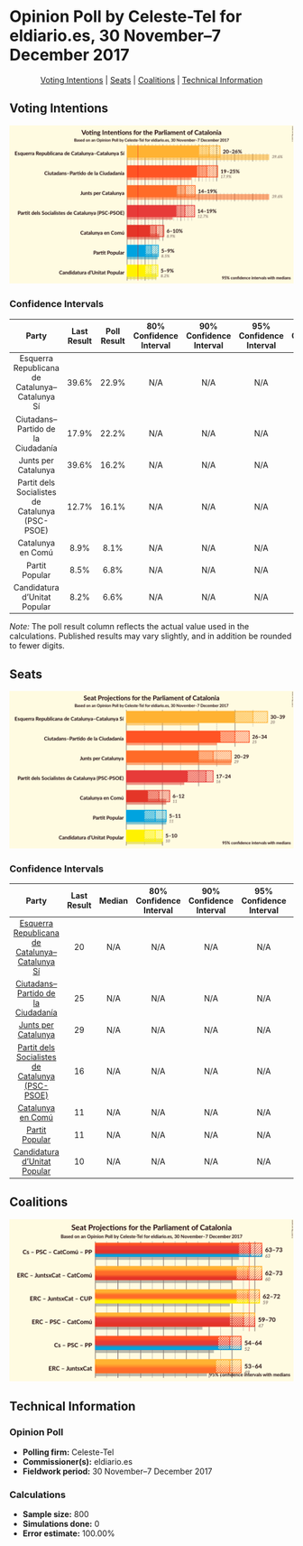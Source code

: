 # Opinion Poll by Celeste-Tel for eldiario.es, 30 November–7 December 2017

<p align="center"><a href="#voting-intentions">Voting Intentions</a> | <a href="#seats">Seats</a> | <a href="#coalitions">Coalitions</a> | <a href="#technical-information">Technical Information</a></p>

## Voting Intentions

![Graph with voting intentions not yet produced](2017-12-07-Celeste-Tel.png "Voting Intentions")

### Confidence Intervals

| Party | Last Result | Poll Result | 80% Confidence Interval | 90% Confidence Interval | 95% Confidence Interval | 99% Confidence Interval |
|:-----:|:-----------:|:-----------:|:-----------------------:|:-----------------------:|:-----------------------:|:-----------------------:|
| Esquerra Republicana de Catalunya–Catalunya Sí | 39.6% | 22.9% | N/A |N/A |N/A |N/A |
| Ciutadans–Partido de la Ciudadanía | 17.9% | 22.2% | N/A |N/A |N/A |N/A |
| Junts per Catalunya | 39.6% | 16.2% | N/A |N/A |N/A |N/A |
| Partit dels Socialistes de Catalunya (PSC-PSOE) | 12.7% | 16.1% | N/A |N/A |N/A |N/A |
| Catalunya en Comú | 8.9% | 8.1% | N/A |N/A |N/A |N/A |
| Partit Popular | 8.5% | 6.8% | N/A |N/A |N/A |N/A |
| Candidatura d’Unitat Popular | 8.2% | 6.6% | N/A |N/A |N/A |N/A |

*Note:* The poll result column reflects the actual value used in the calculations. Published results may vary slightly, and in addition be rounded to fewer digits.

## Seats

![Graph with seats not yet produced](2017-12-07-Celeste-Tel-seats.png "Seats")

### Confidence Intervals

| Party | Last Result | Median | 80% Confidence Interval | 90% Confidence Interval | 95% Confidence Interval | 99% Confidence Interval |
|:-----:|:-----------:|:------:|:-----------------------:|:-----------------------:|:-----------------------:|:-----------------------:|
| <a href="#esquerra-republicana-de-catalunya–catalunya-sí">Esquerra Republicana de Catalunya–Catalunya Sí</a> | 20 | N/A | N/A |N/A |N/A |N/A |
| <a href="#ciutadans–partido-de-la-ciudadanía">Ciutadans–Partido de la Ciudadanía</a> | 25 | N/A | N/A |N/A |N/A |N/A |
| <a href="#junts-per-catalunya">Junts per Catalunya</a> | 29 | N/A | N/A |N/A |N/A |N/A |
| <a href="#partit-dels-socialistes-de-catalunya-(psc-psoe)">Partit dels Socialistes de Catalunya (PSC-PSOE)</a> | 16 | N/A | N/A |N/A |N/A |N/A |
| <a href="#catalunya-en-comú">Catalunya en Comú</a> | 11 | N/A | N/A |N/A |N/A |N/A |
| <a href="#partit-popular">Partit Popular</a> | 11 | N/A | N/A |N/A |N/A |N/A |
| <a href="#candidatura-d’unitat-popular">Candidatura d’Unitat Popular</a> | 10 | N/A | N/A |N/A |N/A |N/A |


## Coalitions

![Graph with coalitions seats not yet produced](2017-12-07-Celeste-Tel-coalitions-seats.png "Coalitions Seats")


## Technical Information

### Opinion Poll

+ **Polling firm:** Celeste-Tel
+ **Commissioner(s):** eldiario.es
+ **Fieldwork period:** 30 November–7 December 2017

### Calculations

+ **Sample size:** 800
+ **Simulations done:** 0
+ **Error estimate:** 100.00%

